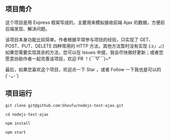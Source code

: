 ## 项目简介
这个项目是用 Express 框架写成的，主要用来模拟接收前端 Ajax 的数据，方便前后端发现、解决问题。

该项目本身功能比较简单。作者根据平常参与项目的经验，只实现了 GET、POST、PUT、DELETE 四种常用的 HTTP 方法，其他方法暂时没有实现 _(:з」∠)_ 如果您需要实现其余的方法，您可以在 Issues 中提，我会尽快做好更新；或者您愿意协助作者一起完善该项目，欢迎 PR ！(￣▽￣)~*

最后，如果您喜欢这个项目，欢迎点一下 Star ，或者 Follow 一下我也是可以的 (´･ᴗ･`)

## 项目运行
```
git clone git@github.com:Shoufu/nodejs-test-ajax.git

cd nodejs-test-ajax

npm install

npm start
```
